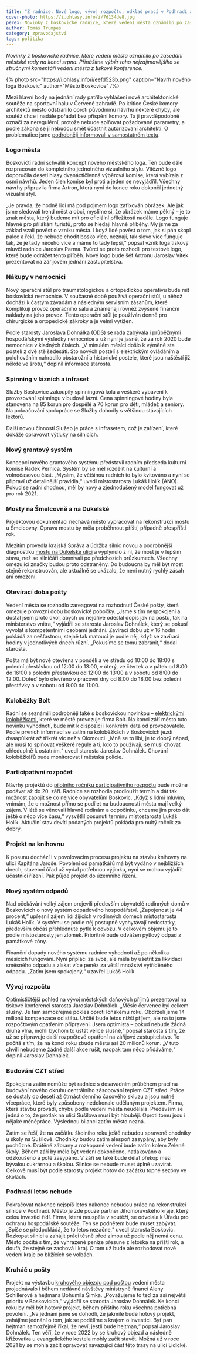```yaml
---
title: "Z radnice: Nové logo, vývoj rozpočtu, odklad prací v Podhradí a problémy s CZT střed"
cover-photo: https://i.ohlasy.info/i/7d134de8.jpg
perex: Novinky z boskovické radnice, které vedení města oznámilo po zasedání městské rady na konci srpna. Přinášíme výběr toho nejzajímavějšího se stručnými komentáři vedení města.
author: Tomáš Trumpeš
category: zpravodajství
tags: politika
---
```


*Novinky z boskovické radnice, které vedení města oznámilo po zasedání městské rady na konci srpna. Přinášíme výběr toho nejzajímavějšího se stručnými komentáři vedení města z tiskové konference.*

{% photo src="https://i.ohlasy.info/i/eefd523b.png" caption="Návrh nového loga Boskovic" author="Město Boskovice" /%}

Mezi hlavní body na jednání rady patřilo vyhlášení nové architektonické soutěže na sportovní halu v Červené zahradě. Po kritice České komory architektů město odstranilo oproti původnímu návrhu některé chyby, ale soutěž chce i nadále pořádat bez přispění komory. Ta ji pravděpodobně označí za neregulérní, protože nebude splňovat požadované parametry, a podle zákona se jí nebudou smět účastnit autorizovaní architekti. O problematice jsme [podrobněji informovali v samostatném textu](https://ohlasy.info/clanky/2020/08/soutez-podruhe.html).

### Logo města

Boskovičtí radní schválili koncept nového městského loga. Ten bude dále rozpracován do kompletního jednotného vizuálního stylu. Vítězné logo doporučila deseti hlasy dvanáctičlenná výběrová komise, která vybírala z osmi návrhů. Jeden člen komise byl proti a jeden se nevyjádřil. Všechny návrhy připravila firma Artron, která nyní do konce roku dokončí jednotný vizuální styl.

„Je pravda, že hodně lidí má pod pojmem logo zafixován obrázek. Ale jak jsme sledovali trend měst a obcí, myslíme si, že obrázek máme pěkný – je to znak města, který budeme mít pro oficiální příležitosti nadále. Logo funguje hlavně pro přilákání turistů, proto se hledají hlavně příběhy. My jsme za základ vzali pověst o vzniku města. I když lidé pověst o tom, jak si pán skopl palec a řekl, že nebude chodit bosko více, neznají, tak slovo více funguje tak, že je tady něčeho více a máme to tady lepší,“ popsal vznik loga tiskový mluvčí radnice Jaroslav Parma. Tvůrci se proto rozhodli pro textové logo, které bude odrážet tento příběh. Nové logo bude šéf Artronu Jaroslav Vítek prezentovat na zářijovém jednání zastupitelstva.

### Nákupy v nemocnici

Nový operační stůl pro traumatologickou a ortopedickou operativu bude mít boskovická nemocnice. V současné době používá operační stůl, u něhož dochází k častým závadám a následným servisním zásahům, které komplikují provoz operačního sálu a znamenají rovněž zvýšené finanční náklady na jeho provoz. Tento operační stůl je používán denně pro chirurgické a ortopedické zákroky a je velmi vytížen. 

Podle starosty Jaroslava Dohnálka (ODS) se rada zabývala i průběžnými hospodářskými výsledky nemocnice a už nyní je jasné, že za rok 2020 bude nemocnice v kladných číslech. „V minulém měsíci došlo k výměně sta postelí z dvě stě šedesáti. Sto nových postelí s elektrickým ovládáním a polohováním nahradilo obstarožní a historické postele, které jsou naštěstí již někde ve šrotu,“ doplnil informace starosta.

### Spinning v lázních a infraset

Služby Boskovice zakoupily spinningová kola a veškeré vybavení k provozování spinningu v budově lázní. Cena spinningové hodiny byla stanovena na 85 korun pro dospělé a 70 korun pro děti, mládež a seniory. Na pokračování spolupráce se Služby dohodly s většinou stávajících lektorů.

Další novou činností Služeb je práce s infrasetem, což je zařízení, které dokáže opravovat výtluky na silnicích. 

### Nový grantový systém

Koncepci nového grantového systému představil radním předseda kulturní komise Radek Pernica. Systém by se měl rozdělit na kulturní a volnočasovou část. „Myslím, že většinou radních to bylo kvitováno a nyní se připraví už detailnější pravidla,“ uvedl místostarosta Lukáš Holík (ANO). Pokud se radní shodnou, měl by nový a zjednodušený model fungovat už pro rok 2021.

### Mosty na Šmelcovně a na Dukelské

Projektovou dokumentaci nechává město vypracovat na rekonstrukci mostu u Šmelcovny. Oprava mostu by měla proběhnout příští, případně přespříští rok.

Mezitím provedla krajská Správa a údržba silnic novou a podrobnější diagnostiku [mostu na Dukelské ulici](https://ohlasy.info/clanky/2020/01/most-dukelska.html) a vyplynulo z ní, že most je v lepším stavu, než se silničáři domnívali po předchozích průzkumech. Všechny omezující značky budou proto odstraněny. Do budoucna by měl být most stejně rekonstruován, ale aktuálně se ukázalo, že není nutný rychlý zásah ani omezení.

### Otevírací doba pošty

Vedení města se rozhodlo zareagovat na rozhodnutí České pošty, která omezuje provozní dobu boskovické pobočky. „Jsme s tím nespokojeni a dostal jsem proto úkol, abych co nejdříve odeslal dopis jak na poštu, tak na ministerstvo vnitra,“ vyjádřil se starosta Jaroslav Dohnálek, který se pokusí vyvolat s kompetentními osobami jednání. Zavírací dobu už v 16 hodin pokládá za nešťastnou, stejně tak matoucí je podle něj, když se zavírací hodiny v jednotlivých dnech různí. „Pokusíme se tomu zabránit,“ dodal starosta.

Pošta má být nově otevřena v pondělí a ve středu od 10:00 do 18:00 s polední přestávkou od 12:00 do 13:00, v úterý, ve čtvrtek a v pátek od 8:00 do 16:00 s polední přestávkou od 12:00 do 13:00 a v sobotu od 8:00 do 12:00. Doteď bylo otevřeno v pracovní dny od 8:00 do 18:00 bez polední přestávky a v sobotu od 9:00 do 11:00.

### Koloběžky Bolt

Radní se seznámili podrobněji také s boskovickou novinkou – [elektrickými koloběžkami](https://ohlasy.info/clanky/2020/08/rozhovor-dvorak.html), které ve městě provozuje firma Bolt. Na konci září město tuto novinku vyhodnotí, bude mít k dispozici i konkrétní data od provozovatele. Podle prvních informací se zatím na koloběžkách v Boskovicích jezdí dvaapůlkrát až třikrát víc než v Olomouci. „Mně se to líbí, je to dobrý nápad, ale musí to splňovat veškeré regule a ti, kdo to používají, se musí chovat ohleduplně k ostatním,“ uvedl starosta Jaroslav Dohnálek. Chování koloběžkářů bude monitorovat i městská policie.

### Participativní rozpočet

Návrhy projektů do [pilotního ročníku participativního rozpočtu](https://boskovice.pincity.cz/participativni-rozpocet/2020) bude možné podávat až do 20. září. Radnice se rozhodla prodloužit termín a dát tak možnost zapojit se co nejvíce obyvatelům Boskovic. „Když s lidmi mluvím, vnímám, že o možnost přímo se podílet na budoucnosti města mají velký zájem. V létě se věnovali hlavně rodinám a odpočinku, chceme jim proto dát ještě o něco více času,“ vysvětlil posunutí termínu místostarosta Lukáš Holík. Aktuální stav devíti podaných projektů pokládá pro nultý ročník za dobrý.

### Projekt na knihovnu

K posunu dochází i v povolovacím procesu projektu na stavbu knihovny na ulici Kapitána Jaroše. Povolení od památkářů má být vydáno v nejbližších dnech, stavební úřad už vydal potřebnou výjimku, nyní se mohou vyjádřit účastníci řízení. Pak půjde projekt do územního řízení.

### Nový systém odpadů

Nad očekávání velký zájem projevili především obyvatelé rodinných domů v Boskovicích o nový systém odpadového hospodářství. „Zapojenost je 44 procent,“ upřesnil zájem lidí žijících v rodinných domech místostarosta Lukáš Holík. V systému se podle něj postupně vychytávají nedostatky, především občas přehlédnuté pytle k odvozu. V celkovém objemu je to podle místostarosty jen zlomek. Prioritně bude odvážen pytlový odpad z památkové zóny.

Finanční dopady nového systému radnice vyhodnotí až po několika měsících fungování. Nyní připlácí za svoz, ale měla by ušetřit za likvidaci směsného odpadu a získat více peněz za větší množství vytříděného odpadu. „Zatím jsem spokojený,“ uzavřel Lukáš Holík.

### Vývoj rozpočtu

Optimističtější pohled na vývoj městských daňových příjmů prezentoval na tiskové konferenci starosta Jaroslav Dohnálek. „Měsíc červenec byl celkem slušný. Je tam samozřejmě pokles oproti loňskému roku. Obdrželi jsme 14 milionů kompenzace od státu. Určitě bude letos nižší příjem, ale na to jsme rozpočtovým opatřením připraveni. Jsem optimista – pokud nebude žádná druhá vlna, mohli bychom to ustát velice slušně,“ popsal starosta s tím, že už se připravuje další rozpočtové opatření na zářijové zastupitelstvo. To počítá s tím, že na konci roku zbude městu asi 20 milionů korun. „V tuto chvíli nebudeme žádné další akce rušit, naopak tam něco přidáváme,“ doplnil Jaroslav Dohnálek.

### Budování CZT střed

Spokojena zatím nemůže být radnice s dosavadním průběhem prací na budování nového okruhu centrálního zásobování teplem CZT střed. Práce se dostaly do deseti až čtrnáctidenního časového skluzu a jsou nutné vícepráce, které byly způsobeny nedokonale udělaným projektem. Firma, která stavbu provádí, chybu podle vedení města neudělala. Především se jedná o to, že protlak na ulici Sušilova musí být hlouběji. Oproti tomu jsou i nějaké méněpráce. Výslednou bilanci zatím město nezná.

Zatím se řeší, že na začátku školního roku ještě nebudou spravené chodníky u školy na Sušilově. Chodníky budou zatím alespoň zasypány, aby byly pochůzné. Drátěné zábrany a rozkopané vedení bude zatím kolem Zelené školy. Během září by mělo být vedení dokončeno, natlakováno a odzkoušeno a poté zasypáno. V září se také bude dělat překop mezi bývalou cukrárnou a školou. Silnice se nebude muset úplně uzavírat. Celkově musí být podle starosty projekt hotov do začátku topné sezóny ve školách.

### Podhradí letos nebude

Pokračovat nakonec nejspíš letos nakonec nebudou práce na rekonstrukci silnice v Podhradí. Město je zde pouze partner Jihomoravského kraje, který celou investici řídí. Firma, která neuspěla v soutěži, se odvolala k Úřadu pro ochranu hospodářské soutěže. Ten se podnětem bude muset zabývat. „Spíše se předpokládá, že to letos nezačne,“ uvedl starosta Boskovic. Rozkopat silnici a zahájit práci těsně před zimou už podle něj nemá cenu. Město počítá s tím, že vyhrazené peníze přesune z letoška na příští rok, a doufá, že stejně se zachová i kraj. O tom už bude ale rozhodovat nové vedení kraje po blížících se volbách.

### Kruháč u pošty

Projekt na výstavbu [kruhového objezdu pod poštou](https://ohlasy.info/clanky/2019/09/z-radnice.html) vedení města projednávalo i během nedávné návštěvy ministryně financí Aleny Schillerové a hejtmana Bohumila Šimka. „Považujeme to teď za asi největší prioritu v Boskovicích,“ vyjádřil se starosta Jaroslav Dohnálek. Ke konci roku by měl být hotový projekt, během příštího roku všechna potřebná povolení. „Na jednání jsme se dohodli, že jakmile bude hotový projekt, zahájíme jednání o tom, jak se podělíme s krajem o investici. Byť pan hejtman samozřejmě říkal, že neví, jestli bude hejtman,“ popsal Jaroslav Dohnálek. Ten věří, že v roce 2022 by se kruhový objezd a následně křižovatka u evangelického kostela mohly začít stavět. Možná už v roce 2021 by se mohla začít opravovat navazující část této trasy na ulici Lidické.
